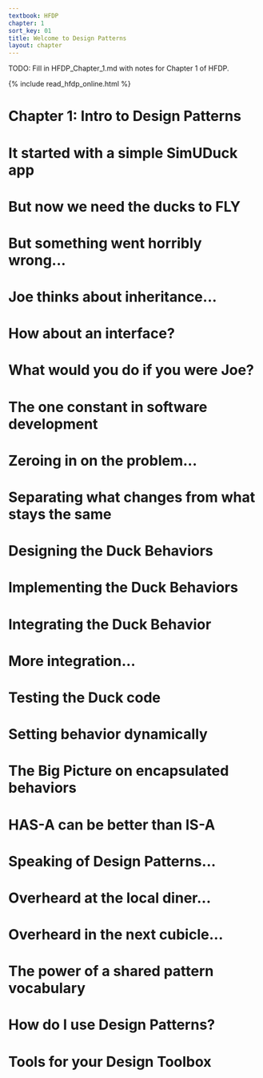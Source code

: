 ```yaml
---
textbook: HFDP
chapter: 1
sort_key: 01
title: Welcome to Design Patterns
layout: chapter
---
```



TODO: Fill in HFDP_Chapter_1.md with notes for Chapter 1 of HFDP.

{% include read_hfdp_online.html %}

<div style="display:none;"> https://ucsb-cs56-pconrad.github.io/hfdp/HFDP_Chapter_1/ </div>

# Chapter 1: Intro to Design Patterns

# It started with a simple SimUDuck app
# But now we need the ducks to FLY
# But something went horribly wrong...
# Joe thinks about inheritance...
# How about an interface?
# What would you do if you were Joe?
# The one constant in software development
# Zeroing in on the problem...
# Separating what changes from what stays the same
# Designing the Duck Behaviors
# Implementing the Duck Behaviors
# Integrating the Duck Behavior
# More integration...
# Testing the Duck code
# Setting behavior dynamically
# The Big Picture on encapsulated behaviors
# HAS-A can be better than IS-A
# Speaking of Design Patterns...
# Overheard at the local diner...
# Overheard in the next cubicle...
# The power of a shared pattern vocabulary
# How do I use Design Patterns?
# Tools for your Design Toolbox

<div style="display:none;"> https://ucsb-cs56-pconrad.github.io/hfdp/HFDP_Chapter_1/ </div>
